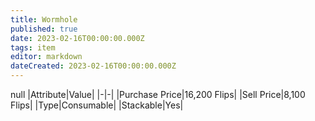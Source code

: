 ```yaml
---
title: Wormhole
published: true
date: 2023-02-16T00:00:00.000Z
tags: item
editor: markdown
dateCreated: 2023-02-16T00:00:00.000Z
---
```


null
|Attribute|Value|
|-|-|
|Purchase Price|16,200 Flips|
|Sell Price|8,100 Flips|
|Type|Consumable|
|Stackable|Yes|


